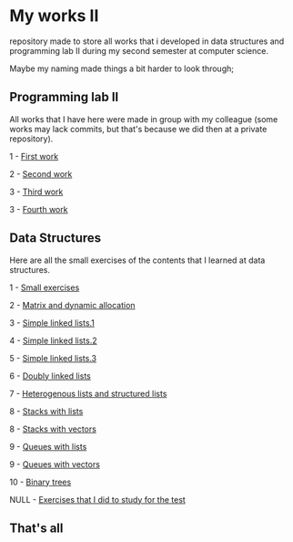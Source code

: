 # My works II

repository made to store all works that i developed in data structures and programming lab II during my second semester at computer science.

Maybe my naming made things a bit harder to look through;


## Programming lab II

All works that I have here were made in group with my colleague (some works may lack commits, but that's because we did then at a private repository).

<p>1 - <a href="https://github.com/Mathbvb/Programming_lab_II/tree/main/Programming%20lab%20II/Hausaufgaben%201">First work</a></p>
<p>2 - <a href="https://github.com/Mathbvb/Programming_lab_II/tree/main/Programming%20lab%20II/Hausaufgaben%202">Second work</a></p>
<p>3 - <a href="https://github.com/Mathbvb/Programming_lab_II/tree/main/Programming%20lab%20II/Hausaufgaben%203">Third work</a></p>
<p>3 - <a href="https://github.com/Mathbvb/Programming_lab_II/tree/main/Programming%20lab%20II/Hausaufgaben%204">Fourth work</a></p>


## Data Structures

Here are all the small exercises of the contents that I learned at data structures.

<p>1 - <a href="https://github.com/Mathbvb/Programming_lab_II/tree/main/Data%20Sctructures/Schularbeit%201">Small exercises</a></p>
<p>2 - <a href="https://github.com/Mathbvb/Programming_lab_II/tree/main/Data%20Sctructures/Schularbeit%202">Matrix and dynamic allocation</a></p>
<p>3 - <a href="https://github.com/Mathbvb/Programming_lab_II/tree/main/Data%20Sctructures/Schularbeit%203">Simple linked lists.1</a></p>
<p>4 - <a href="https://github.com/Mathbvb/Programming_lab_II/tree/main/Data%20Sctructures/Schularbeit%204">Simple linked lists.2</a></p>
<p>5 - <a href="https://github.com/Mathbvb/Programming_lab_II/tree/main/Data%20Sctructures/Schularbeit%205">Simple linked lists.3</a></p>
<p>6 - <a href="https://github.com/Mathbvb/Programming_lab_II/tree/main/Data%20Sctructures/Schularbeit%206">Doubly linked lists</a></p>
<p>7 - <a href="https://github.com/Mathbvb/Programming_lab_II/tree/main/Data%20Sctructures/Schularbeit%207">Heterogenous lists and structured lists</a></p>
<p>8 - <a href="https://github.com/Mathbvb/Programming_lab_II/tree/main/Data%20Sctructures/Schularbeit%208%20(Stack%20using%20lists)">Stacks with lists</a></p>
<p>8 - <a href="https://github.com/Mathbvb/Programming_lab_II/tree/main/Data%20Sctructures/Schularbeit%208%20(Stack%20using%20vector)">Stacks with vectors</a></p>
<p>9 - <a href="https://github.com/Mathbvb/Programming_lab_II/tree/main/Data%20Sctructures/Schularbeit%209%20(queues%20using%20lists)">Queues with lists</a></p>
<p>9 - <a href="https://github.com/Mathbvb/Programming_lab_II/tree/main/Data%20Sctructures/Schularbeit%209%20(queues%20using%20vector)">Queues with vectors</a></p>
<p>10 - <a href="https://github.com/Mathbvb/Programming_lab_II/tree/main/Data%20Sctructures/Schularbeit%2010">Binary trees</a></p>

<p>NULL - <a href="https://github.com/Mathbvb/Programming_lab_II/tree/main/Data%20Sctructures/Test%201">Exercises that I did to study for the test</a></p>

## That's all